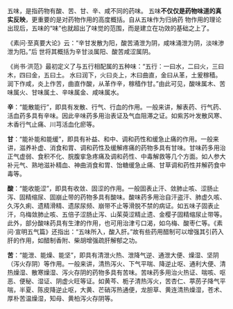 五味，是指药物有酸、苦、甘、辛、咸不同的药味。
五味**不仅仅是药物味道的真实反映**，更重要的是对药物作用的高度概括。自从五味作为归纳药
物作用的理论出现后，五味的“味”也就超出了味觉的范围，而是建立在功效的基础之上了。

《素问·至真要大论》云：“辛甘发散为阳，酸苦涌泄为阴，咸味涌泄为阴，淡味渗泄为阳。”后
世将其概括为辛甘淡属阳、酸苦咸涩属阴。

《尚书·洪范》最初定义了与五行相配属的五种味：“五行：一曰水，二曰火，三曰木，四曰金，五曰土。
水曰润下，火曰炎上，木曰曲直，金曰从革，土爰稼穑。润下作咸，炎上作苦，曲直作酸，从革作辛，稼穑作甘。”由此可见，酸味属木、苦味属火、甘味属土、辛味属金、咸味属水。


**辛**：“能散能行”，即具有发散、行气、行血的作用。一般来讲，解表药、行气药、活血药多具有辛味。因此辛味药多用治表证及气血阻滞之证。如紫苏叶发散风寒、木香行气止痛、川芎活血化瘀等。

**甘**：“能补能和能缓”，即具有补益、和中、调和药性和缓急止痛的作用。一般来讲，滋养补虚、消食和胃、调和药性及缓解疼痛的药物多具有甘味。甘味药多用治正气虚弱、食积不化、脘腹挛急疼痛及调和药性、中毒解救等几个方面。如人参大补元气、熟地滋补精血、神曲消食和胃、饴糖缓急止痛、甘草调和药性并解药食中毒等。

**酸**：“能收能涩”，即具有收敛、固涩的作用。一般固表止汗、敛肺止咳、涩肠止泻、固精缩尿、固崩止带的药物多具有酸味。酸味药多用治自汗盗汗、肺虚久咳、久泻久痢、遗精滑精、遗尿尿频、崩带不止等滑脱不禁的病证。如五味子固表止汗，乌梅敛肺止咳、五倍子涩肠止泻、山茱萸涩精止遗、金樱子固精缩尿止带等。此外，部分酸味药具有生津的作用，也可用治津亏口渴，如乌梅、酸枣仁等。《素问·宣明五气篇》还指出：“五味所入，酸入肝。”故有些药用醋制可以增强其引药入肝的作用，如醋制香附、柴胡增强疏肝解郁之功。

**苦**：“能泄、能燥、能坚”，即具有清泄火热、泄降气逆、通泄大便、燥湿、坚阴（泻火存阴）等作用。一般来讲，清热泻火、下气平喘、降逆止呕、通利大便、清热燥湿、散寒燥湿、泻火存阴的药物多具有苦味。苦味药多用治火热证、喘咳、呕恶、便秘、湿证、阴虚火旺等证。如黄芩、栀子清热泻火，苦杏仁、葶苈子降气平喘，半夏、陈皮降逆止呕，大黄、芒硝泻热通便，龙胆草、黄连清热燥湿，苍术、厚朴苦温燥湿，知母、黄柏泻火存阴等。


